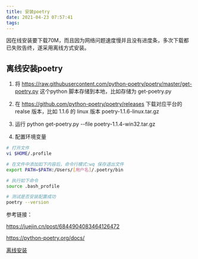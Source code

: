 ```yaml
---
title: 安装poetry
date: 2021-04-23 07:57:41
tags:
---
```

因在线安装要下载70M，而且因为网络问题速度慢并且没有进度条，多次下载都已失败告终，遂采用离线方式安装。

## 离线安装poetry

1. 将 https://raw.githubusercontent.com/python-poetry/poetry/master/get-poetry.py 这个python 脚本存储到本地，比如存储为 get-poetry.py

2. 在 https://github.com/python-poetry/poetry/releases 下载对应平台的 realse 版本，比如 1.1.6 的  linux 版本 poetry-1.1.6-linux.tar.gz

3. 运行 python get-poetry.py --file poetry-1.1.4-win32.tar.gz

4. 配置环境变量

```bash
# 打开文件
vi $HOME/.profile
```

```bash
# 在文件中添加如下内容后，命令行模式:wq 保存退出文件
export PATH=$PATH:/Users/[用户名]/.poetry/bin
```

```bash
# 执行如下命令
source .bash_profile
```

```bash
# 测试是否安装配置成功
poetry --version
```

参考链接：

https://juejin.cn/post/6844904083464126472

https://python-poetry.org/docs/

[离线安装](https://blog.csdn.net/daihaoxin/article/details/109262807)